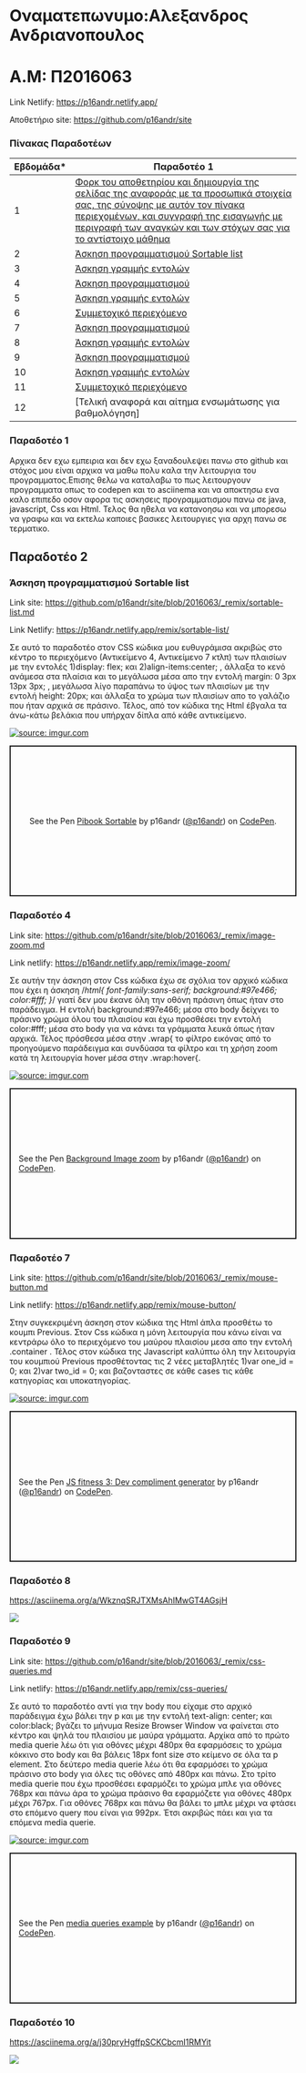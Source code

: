 # Οναματεπωνυμο:Αλεξανδρος Ανδριανοπουλος 
# Α.Μ: Π2016063

Link Netlify: https://p16andr.netlify.app/

Αποθετήριο site: https://github.com/p16andr/site

### Πίνακας Παραδοτέων

| Εβδομάδα* | Παραδοτέο 1 |
| --- | --- |
| 1 | [Φορκ του αποθετηρίου και δημιουργία της σελίδας της αναφοράς με τα προσωπικά στοιχεία σας, της σύνοψης με αυτόν τον πίνακα περιεχομένων, και συγγραφή της εισαγωγής με περιγραφή των αναγκών και των στόχων σας για το αντίστοιχο μάθημα](#Παραδοτέο-1) |
| 2 | [Άσκηση προγραμματισμού Sortable list](#Παραδοτέο-2) |
| 3 | [Άσκηση γραμμής εντολών](#Παραδοτέο-3) |
| 4 | [Άσκηση προγραμματισμού](#Παραδοτέο-4) |
| 5 | [Άσκηση γραμμής εντολών](#Παραδοτέο-5) |
| 6 | [Συμμετοχικό περιεχόμενο](#Παραδοτέο-6) |
| 7 | [Άσκηση προγραμματισμού](#Παραδοτέο-7) |
| 8 | [Άσκηση γραμμής εντολών](#Παραδοτέο-8) |
| 9 | [Άσκηση προγραμματισμού](#Παραδοτέο-9) |
| 10 | [Άσκηση γραμμής εντολών](#Παραδοτέο-10) |
| 11 | [Συμμετοχικό περιεχόμενο](#Παραδοτέο-11) |
| 12 | [Τελική αναφορά και αίτημα ενσωμάτωσης για βαθμολόγηση] |


### Παραδοτέο 1


Αρχικα δεν εχω εμπειρια και δεν εχω ξαναδουλεψει πανω στο github και στόχος μου είναι αρχικα να μαθω πολυ καλα την λειτουργια του προγραμματος.Επισης θελω να καταλαβω το πως λειτουργουν προγραμματα οπως το codepen και το asciinema και να αποκτησω ενα καλο επιπεδο οσον αφορα τις ασκησεις προγραμματισμου πανω σε java, javascript, Css και Html. Τελος θα ηθελα να κατανοησω και να μπορεσω να γραφω και να εκτελω καποιες βασικες λειτουργιες για αρχη πανω σε τερματικο.

## Παραδοτέο 2

### Άσκηση προγραμματισμού Sortable list

Link site: https://github.com/p16andr/site/blob/2016063/_remix/sortable-list.md

Link Netlify: https://p16andr.netlify.app/remix/sortable-list/

Σε αυτό το παραδοτέο στον CSS κώδικα μου ευθυγράμισα ακριβώς στο κέντρο το περιεχόμενο (Αντικείμενο 4, Αντικείμενο 7 κτλπ) των πλαισίων με την εντολές 1)display: flex; και 2)align-items:center; , άλλαξα το κενό ανάμεσα στα πλαίσια και το μεγάλωσα μέσα απο την εντολή margin: 0 3px 13px 3px; , μεγάλωσα λίγο παραπάνω το ύψος των πλαισίων με την εντολή height: 20px; και άλλαξα το χρώμα των πλαισίων απο το γαλάζιο που ήταν αρχικά σε πράσινο. Τέλος, από τον κώδικα της Html έβγαλα τα άνω-κάτω βελάκια που υπήρχαν δίπλα από κάθε αντικείμενο.
 
  
<a href="https://imgur.com/ascpL6o"><img src="https://i.imgur.com/ascpL6o.png" title="source: imgur.com" /></a>

      
  <p class="codepen" data-height="265" data-theme-id="light" data-default-tab="html,result" data-user="p16andr" data-slug-hash="KKMGyXy" style="height: 265px; box-sizing: border-box; display: flex; align-items: center; justify-content: center; border: 2px solid; margin: 1em 0; padding: 1em;" data-pen-title="Pibook Sortable"> <span>See the Pen <a href="https://codepen.io/p16andr/pen/KKMGyXy"> Pibook Sortable</a> by p16andr (<a href="https://codepen.io/p16andr">@p16andr</a>) on <a href="https://codepen.io">CodePen</a>.</span> </p>
<script async src="https://cpwebassets.codepen.io/assets/embed/ei.js"></script>
  
   
### Παραδοτέο 4 
  
Link site: https://github.com/p16andr/site/blob/2016063/_remix/image-zoom.md

Link netlify: https://p16andr.netlify.app/remix/image-zoom/

Σε αυτήν την άσκηση στον Css κώδικα έχω σε σχόλια τον αρχικό κώδικα που έχει η άσκηση /*html{ font-family:sans-serif; background:#97e466; color:#fff; }*/ γιατί δεν μου έκανε όλη την οθόνη πράσινη όπως ήταν στο παράδειγμα. Η εντολή background:#97e466; μέσα στο body δείχνει το πράσινο χρώμα όλου του πλαισίου και έχω προσθέσει την εντολή color:#fff; μέσα στο body για να κάνει τα γράμματα λευκά όπως ήταν αρχικά. Τέλος πρόσθεσα μέσα στην .wrap{ το φίλτρο εικόνας από το προηγούμενο παράδειγμα και συνδύασα τα φίλτρο και τη χρήση zoom κατά τη λειτουργία hover μέσα στην .wrap:hover{.
       
       
<a href="https://imgur.com/k10tXDM"><img src="https://i.imgur.com/k10tXDM.png" title="source: imgur.com" /></a>
       
      
   <p class="codepen" data-height="265" data-theme-id="light" data-default-tab="css,result" data-user="p16andr" data-slug-hash="JjKeKEm" style="height: 265px; box-sizing: border-box; display: flex; align-items: center; justify-content: center; border: 2px solid; margin: 1em 0; padding: 1em;" data-pen-title="Background Image zoom"> <span>See the Pen <a href="https://codepen.io/p16andr/pen/JjKeKEm"> Background Image zoom</a> by p16andr (<a href="https://codepen.io/p16andr">@p16andr</a>) on <a href="https://codepen.io">CodePen</a>.</span> </p>
<script async src="https://cpwebassets.codepen.io/assets/embed/ei.js"></script>
   
   
### Παραδοτέο 7 

Link site: https://github.com/p16andr/site/blob/2016063/_remix/mouse-button.md

Link netlify: https://p16andr.netlify.app/remix/mouse-button/

 Στην συγκεκριμένη άσκηση στον κώδικα της Html άπλα προσθέτω το κουμπι Previous. Στον Css κώδικα η μόνη λειτουργία που κάνω είναι να κεντράρω όλο το περιεχόμενο του μαύρου πλαισίου μεσα απο την εντολή .container . Τέλος στον κώδικα της Javascript καλύπτω όλη την λειτουργία του κουμπιού Previous προσθέτοντας τις 2 νέες μεταβλητές 1)var one_id = 0; και 2)var two_id = 0; και βαζονταστες σε κάθε cases τις κάθε κατηγορίας και υποκατηγορίας.
 
 
 <a href="https://imgur.com/GL9bdS8"><img src="https://i.imgur.com/GL9bdS8.png" title="source: imgur.com" /></a>


<p class="codepen" data-height="265" data-theme-id="light" data-default-tab="js,result" data-user="p16andr" data-slug-hash="BazXWRq" style="height: 265px; box-sizing: border-box; display: flex; align-items: center; justify-content: center; border: 2px solid; margin: 1em 0; padding: 1em;" data-pen-title="JS fitness 3: Dev compliment generator"> <span>See the Pen <a href="https://codepen.io/p16andr/pen/BazXWRq"> JS fitness 3: Dev compliment generator</a> by p16andr (<a href="https://codepen.io/p16andr">@p16andr</a>) on <a href="https://codepen.io">CodePen</a>.</span> </p> <script async src="https://cpwebassets.codepen.io/assets/embed/ei.js"></script>

                    
### Παραδοτέο 8 

                                         
https://asciinema.org/a/WkznqSRJTXMsAhIMwGT4AGsjH

<a href="https://asciinema.org/a/WkznqSRJTXMsAhIMwGT4AGsjH" target="_blank"><img src="https://asciinema.org/a/WkznqSRJTXMsAhIMwGT4AGsjH.svg" /></a>

<script id="asciicast-WkznqSRJTXMsAhIMwGT4AGsjH" src="https://asciinema.org/a/WkznqSRJTXMsAhIMwGT4AGsjH.js" async></script>


### Παραδοτέο 9 

Link site: https://github.com/p16andr/site/blob/2016063/_remix/css-queries.md

Link netlify: https://p16andr.netlify.app/remix/css-queries/
                                   
Σε αυτό το παραδοτέο αντί για την body που είχαμε στο αρχικό παράδειγμα έχω βάλει την p και με την εντολή text-align: center; και color:black; βγάζει το μήνυμα Resize Browser Window να φαίνεται στο κέντρο και ψηλά του πλαισίου με μαύρα γράμματα. Αρχίκα από το πρώτο media querie λέω ότι για οθόνες μέχρι 480px θα εφαρμόσεις το χρώμα κόκκινο στο body και θα βάλεις 18px font size στο κείμενο σε όλα τα p element. Στο δεύτερο media querie λέω ότι θα εφαρμόσει το χρώμα πράσινο στο body για όλες τις οθόνες από 480px και πάνω. Στο τρίτο media querie που έχω προσθέσει εφαρμόζει το χρώμα μπλε για οθόνες 768px και πάνω άρα το χρώμα πράσινο θα εφαρμόζετε για οθόνες 480px μέχρι 767px. Για οθόνες 768px και πάνω θα βάλει το μπλε μέχρι να φτάσει στο επόμενο query που είναι για 992px. Έτσι ακριβώς πάει και για τα επόμενα media querie.
  
  
<a href="https://imgur.com/vTfrIkt"><img src="https://i.imgur.com/vTfrIkt.png" title="source: imgur.com" /></a>
  
  
<p class="codepen" data-height="265" data-theme-id="light" data-default-tab="css,result" data-user="p16andr" data-slug-hash="rNMLOMb" style="height: 265px; box-sizing: border-box; display: flex; align-items: center; justify-content: center; border: 2px solid; margin: 1em 0; padding: 1em;" data-pen-title="media queries example"> <span>See the Pen <a href="https://codepen.io/p16andr/pen/rNMLOMb"> media queries example</a> by p16andr (<a href="https://codepen.io/p16andr">@p16andr</a>) on <a href="https://codepen.io">CodePen</a>.</span> </p>
<script async src="https://cpwebassets.codepen.io/assets/embed/ei.js"></script>


### Παραδοτέο 10 
                    
                    
  https://asciinema.org/a/j30pryHgffpSCKCbcmI1RMYit
  
  <a href="https://asciinema.org/a/j30pryHgffpSCKCbcmI1RMYit" target="_blank"><img src="https://asciinema.org/a/j30pryHgffpSCKCbcmI1RMYit.svg" /></a>
  
  <script id="asciicast-j30pryHgffpSCKCbcmI1RMYit" src="https://asciinema.org/a/j30pryHgffpSCKCbcmI1RMYit.js" async></script>

